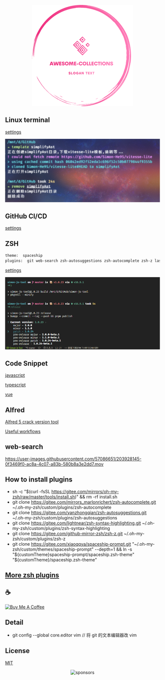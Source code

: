 <span><div align="center">![picture](/images/kv.png)</div></span>

## Linux terminal

[settings](./linux/settings.json)

![ubuntu](/images/terminal.png 'ubuntu terminal')

## GitHub CI/CD

[settings](./workflows/ci.yml)

## ZSH

```bash
theme:  spaceship
plugins:  git web-search zsh-autosuggestions zsh-autocomplete zsh-z last-working-dir zsh-syntax-highlighting
```

[settings](./zshrc/.zshrc)

![ZSH](/images/vscode.png 'zsh terminal')

## Code Snippet

[javascript](./code-snippet/javascript.json)

[typescript](./code-snippet/typescript.json)

[vue](./code-snippet/vue.json)

## Alfred

[Alfred 5 crack version tool](./Alfred/Alfred5/Alfred_PowerPack_5.0.4.2092__iMacSO.com.dmg)

[Useful workflows](./Alfred/workflows/)

## web-search

https://user-images.githubusercontent.com/57086651/203928145-0f3469f0-ac8a-4c07-a83b-580b8a3e2dd7.mov

## How to install plugins

- sh -c "$(curl -fsSL https://gitee.com/mirrors/oh-my-zsh/raw/master/tools/install.sh)" && rm -rf install.sh
- git clone https://gitee.com/mirrors_marlonrichert/zsh-autocomplete.git ~/.oh-my-zsh/custom/plugins/zsh-autocomplete
- git clone https://gitee.com/yanzhongqian/zsh-autosuggestions.git ~/.oh-my-zsh/custom/plugins/zsh-autosuggestions
- git clone https://gitee.com/lightnear/zsh-syntax-highlighting.git ~/.oh-my-zsh/custom/plugins/zsh-syntax-highlighting
- git clone https://gitee.com/github-mirror-zsh/zsh-z.git ~/.oh-my-zsh/custom/plugins/zsh-z
- git clone https://gitee.com/xiaoqqya/spaceship-prompt.git "~/.oh-my-zsh/custom/themes/spaceship-prompt" --depth=1 && ln -s "${customTheme}spaceship-prompt/spaceship.zsh-theme" "${customTheme}/spaceship.zsh-theme"
## [More zsh plugins](/zshrc/.oh-my-zsh/)

## :coffee:

<a href="https://github.com/Simon-He95/sponsor" target="_blank"><img src="https://cdn.buymeacoffee.com/buttons/default-orange.png" alt="Buy Me A Coffee" style="height: 51px !important;width: 217px !important;" ></a>

## Detail

- git config --global core.editor vim // 将 git 的文本编辑器改 vim

## License

[MIT](./license)

<span><div align="center">![sponsors](https://www.hejian.club/images/sponsors.jpg)</div></span>
